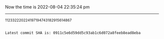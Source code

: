 Now the time is 2022-08-04 22:35:24 pm

---

<small>112332220224197194743182915614867</small>

```txt

Latest commit SHA is: 0911c5e6d59dd5c93ab1c6d072a8feeb8ead8eba
```
